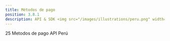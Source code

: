 ```yaml
---
title: Métodos de pago
position: 3.8.1
description: API & SDK <img src="/images/illustrations/peru.png" width="50">
---
```


25 Metodos de pago API Perú
